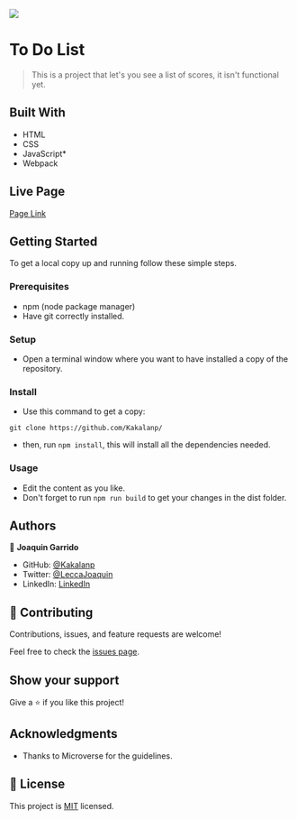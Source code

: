 ![](https://img.shields.io/badge/Microverse-blueviolet)

# To Do List

> This is a project that let's you see a list of scores, it isn't functional yet.


## Built With

- HTML
- CSS
- JavaScript*
- Webpack

## Live Page

[Page Link]()


## Getting Started

To get a local copy up and running follow these simple steps.

### Prerequisites

- npm (node package manager)
- Have git correctly installed.

### Setup

- Open a terminal window where you want to have installed a copy of the repository.

### Install

- Use this command to get a copy:
```
git clone https://github.com/Kakalanp/
```

- then, run `npm install`, this will install all the dependencies needed.
### Usage

- Edit the content as you like.
- Don't forget to run `npm run build` to get your changes in the dist folder.

## Authors

👤 **Joaquin Garrido**

- GitHub: [@Kakalanp](https://github.com/Kakalanp)
- Twitter: [@LeccaJoaquin](https://twitter.com/LeccaJoaquin)
- LinkedIn: [LinkedIn](https://www.linkedin.com/in/joaquín-garrido-lecca-zanetti-623583204)


## 🤝 Contributing

Contributions, issues, and feature requests are welcome!

Feel free to check the [issues page](../../issues/).

## Show your support

Give a ⭐️ if you like this project!

## Acknowledgments

- Thanks to Microverse for the guidelines.


## 📝 License

This project is [MIT](./MIT.md) licensed.
